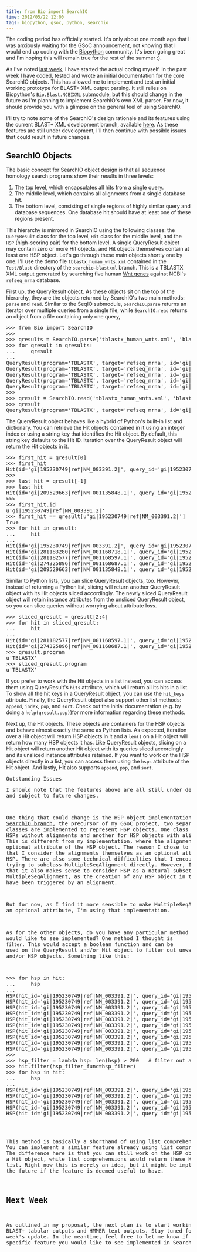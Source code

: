 ```yaml
---
title: from Bio import SearchIO
time: 2012/05/22 12:00
tags: biopython, gsoc, python, searchio
---
```


The coding period has officially started. It's only about one month ago that I was anxiously waiting for the GSoC announcement, not knowing that I would end up coding with the [Biopython](http://biopython.org/) community. It's been going great and I'm hoping this will remain true for the rest of the summer :).

As I've noted [last week](/blog/2012/05/the-final-preparations/), I have started the actual coding myself. In the past week I have coded, tested and wrote an initial documentation for the core SearchIO objects. This has allowed me to implement and test an initial working prototype for BLAST+ XML output parsing. It still relies on Biopython's `Bio.Blast.NCBIXML` submodule, but this should change in the future as I'm planning to implement SearchIO's own XML parser. For now, it should provide you with a glimpse on the general feel of using SearchIO.

I'll try to note some of the SearchIO's design rationale and its features using the current BLAST+ XML development branch, available [here](https://github.com/bow/biopython/tree/searchio-blastxml). As these features are still under development, I'll then continue with possible issues that could result in future changes.


SearchIO Objects
----------------

The basic concept for SearchIO object design is that all sequence homology search programs show their results in three levels:

1. The top level, which encapsulates all hits from a single query.
2. The middle level, which contains all alignments from a single database hit.
3. The bottom level, consisting of single regions of highly similar query and database sequences. One database hit should have at least one of these regions present.

This hierarchy is mirrored in SearchIO using the following classes: the `QueryResult` class for the top level, `Hit` class for the middle level, and the `HSP` (high-scoring pair) for the bottom level. A single QueryResult object may contain zero or more Hit objects, and Hit objects themselves contain at least one HSP object.  Let's go through these main objects shortly one by one. I'll use the demo file `tblastx_human_wnts.xml` contained in the `Test/Blast` directory of the `searchio-blastxml` branch. This is a TBLASTX XML output generated by searching five human [Wnt genes](http://en.wikipedia.org/wiki/Wnt_signaling_pathway#Wnt_signaling_proteins) against NCBI's `refseq_mrna` database.

First up, the QueryResult object. As these objects sit on the top of the hierarchy, they are the objects returned by SearchIO's two main methods: `parse` and `read`. Similar to the SeqIO submodule, `SearchIO.parse` returns an iterator over multiple queries from a single file, while `SearchIO.read` returns an object from a file containing only one query,

<pre lang="python">
>>> from Bio import SearchIO
>>>
>>> qresults = SearchIO.parse('tblastx_human_wnts.xml', 'blast-xml')
>>> for qresult in qresults:
...     qresult
...
QueryResult(program='TBLASTX', target='refseq_mrna', id='gi|195230749:301-1383', 5 hits)
QueryResult(program='TBLASTX', target='refseq_mrna', id='gi|325053704:108-1166', 5 hits)
QueryResult(program='TBLASTX', target='refseq_mrna', id='gi|156630997:105-1160', 5 hits)
QueryResult(program='TBLASTX', target='refseq_mrna', id='gi|371502086:108-1205', 5 hits)
QueryResult(program='TBLASTX', target='refseq_mrna', id='gi|53729353:216-1313', 5 hits)
>>>
>>> qresult = SearchIO.read('tblastx_human_wnts.xml', 'blast-xml')
>>> qresult
QueryResult(program='TBLASTX', target='refseq_mrna', id='gi|195230749:301-1383', 5 hits)
</pre>

The QueryResult object behaves like a hybrid of Python's built-in list and dictionary. You can retrieve the Hit objects contained in it using an integer index or using a string key that identifies the Hit object. By default, this string key defaults to the Hit ID. Iteration over the QueryResult object will return the Hit objects in it.

<pre lang="python">
>>> first_hit = qresult[0]
>>> first_hit
Hit(id='gi|195230749|ref|NM_003391.2|', query_id='gi|195230749:301-1383', 10 alignments)
>>>
>>> last_hit = qresult[-1]
>>> last_hit
Hit(id='gi|209529663|ref|NM_001135848.1|', query_id='gi|195230749:301-1383', 10 alignments)
>>>
>>> first_hit.id
u'gi|195230749|ref|NM_003391.2|'
>>> first_hit == qresult[u'gi|195230749|ref|NM_003391.2|']
True
>>> for hit in qresult:
...     hit
...
Hit(id='gi|195230749|ref|NM_003391.2|', query_id='gi|195230749:301-1383', 10 alignments)
Hit(id='gi|281183280|ref|NM_001168718.1|', query_id='gi|195230749:301-1383', 10 alignments)
Hit(id='gi|281182577|ref|NM_001168597.1|', query_id='gi|195230749:301-1383', 10 alignments)
Hit(id='gi|274325896|ref|NM_001168687.1|', query_id='gi|195230749:301-1383', 10 alignments)
Hit(id='gi|209529663|ref|NM_001135848.1|', query_id='gi|195230749:301-1383', 10 alignments)
</pre>

Similar to Python lists, you can slice QueryResult objects, too. However, instead of returning a Python list, slicing will return another QueryResult object with its Hit objects sliced accordingly. The newly sliced QueryResult object will retain instance attributes from the unsliced QueryResult object, so you can slice queries without worrying about attribute loss.

<pre>
>>> sliced_qresult = qresult[2:4]
>>> for hit in sliced_qresult:
...     hit
...
Hit(id='gi|281182577|ref|NM_001168597.1|', query_id='gi|195230749:301-1383', 10 alignments)
Hit(id='gi|274325896|ref|NM_001168687.1|', query_id='gi|195230749:301-1383', 10 alignments)
>>> qresult.program
u'TBLASTX'
>>> sliced_qresult.program
u'TBLASTX'
</pre>

If you prefer to work with the Hit objects in a list instead, you can access them using QueryResult's `hits` attribute, which will return all its hits in a list. To show all the hit keys in a QueryResult object, you can use the `hit_keys` attribute. Finally, the QueryResult object also support other list methods: `append`, `index`, `pop`, and `sort`. Check out the initial documentation (e.g. by doing a `help(qresult.pop)`)for more information regarding these methods.

Next up, the Hit objects. These objects are containers for the HSP objects and behave almost exactly the same as Python lists. As expected, iteration over a Hit object will return HSP objects in it and a `len()` on a Hit object will return how many HSP objects it has. Like QueryResult objects, slicing on a Hit object will return another Hit object with its queries sliced accordingly and its unsliced instance attributes retained. If you want to work on the HSP objects directly in a list, you can access them using the `hsps` attribute of the Hit object. And lastly, Hit also supports `append`, `pop`, and `sort`.

<pre lang="python>
>>> hit = qresult[0]
>>> hit
Hit(id='gi|195230749|ref|NM_003391.2|', query_id='gi|195230749:301-1383', 10 alignments)
>>>
>>> len(hit)
10
>>> for hsp in hit:
...     hsp
...
HSP(hit_id='gi|195230749|ref|NM_003391.2|', query_id='gi|195230749:301-1383', evalue=0.0, 340-column alignment)
HSP(hit_id='gi|195230749|ref|NM_003391.2|', query_id='gi|195230749:301-1383', evalue=0.0, 253-column alignment)
HSP(hit_id='gi|195230749|ref|NM_003391.2|', query_id='gi|195230749:301-1383', evalue=0.0, 69-column alignment)
HSP(hit_id='gi|195230749|ref|NM_003391.2|', query_id='gi|195230749:301-1383', evalue=0.0, 361-column alignment)
HSP(hit_id='gi|195230749|ref|NM_003391.2|', query_id='gi|195230749:301-1383', evalue=0.0, 178-column alignment)
HSP(hit_id='gi|195230749|ref|NM_003391.2|', query_id='gi|195230749:301-1383', evalue=0.0, 161-column alignment)
HSP(hit_id='gi|195230749|ref|NM_003391.2|', query_id='gi|195230749:301-1383', evalue=0.0, 237-column alignment)
HSP(hit_id='gi|195230749|ref|NM_003391.2|', query_id='gi|195230749:301-1383', evalue=0.0, 106-column alignment)
HSP(hit_id='gi|195230749|ref|NM_003391.2|', query_id='gi|195230749:301-1383', evalue=0.0, 288-column alignment)
HSP(hit_id='gi|195230749|ref|NM_003391.2|', query_id='gi|195230749:301-1383', evalue=0.0, 28-column alignment)
>>>
>>> sliced_hit = hit[:3]
>>> len(sliced_hit)
3
>>> hit.id == sliced_hit.id
True
</pre>

The final object, HSP, acts as a container for highly-similar regions of the query and database sequence. It stores this alignment using Biopython's `Bio.Align` MultipleSeqAlignment object; in an instance attribute `alignment`. It also stores the query and database sequences in two attributes: `query` and `hit`, respectively, using Biopython's `SeqRecord` object. These allow you to manipulate the sequences and alignments just like when you are using `Bio.SeqIO` or `Bio.AlignIO`. The HSP object itself does not support as many custom methods as its parents (the QueryResult and Hit objects). It does support slicing, which will return another HSP object with its alignment sliced, and doing a `len()` on an HSP object will return the how many columns are present in the alignment.


Note that the features above are only available if the parsed search output file has alignments in it. Some formats, such as BLAT's PSL format or the standard BLAST+ tabular format, do not output any alignments. In that case, the `alignment`, `query`, and `hit` attributes of an HSP object will all return `None`.


Outstanding Issues
------------------

I should note that the features above are all still under development and subject to future changes.

One thing that could change is the HSP object implementation. In [Peter](http://twitter.com/pjacock)'s [initial SearchIO branch](http://github.com/peterjc/biopython/blob/search-io-test/Bio/SearchIO/_objects.py), the precursor of my GSoC project, two separate classes are implemented to represent HSP objects. One class is used for HSPs without alignments and another for HSP objects with alignments. This is different from my implementation, where the alignment is an optional attribute of the HSP object. The reason I chose to do so was that I consider the alignments themselves as an optional attribute of a HSP. There are also some technical difficulties that I encounter when trying to subclass MultipleSeqAlignment directly. However, I do agree that it also makes sense to consider HSP as a natural subset of MultipleSeqAlignment, as the creation of any HSP object in theory should have been triggered by an alignment.

But for now, as I find it more sensible to make MultipleSeqAlignment an optional attribute, I'm using that implementation.

As for the other objects, do you have any particular method that you would like to see implemented? One method I thought is `filter`. This would accept a boolean function and can be used on the QueryResult and/or Hit object to filter out unwanted Hit and/or HSP objects. Something like this:

<pre lang="python">
>>> for hsp in hit:
...     hsp
...
HSP(hit_id='gi|195230749|ref|NM_003391.2|', query_id='gi|195230749:301-1383', evalue=0.0, 340-column alignment)
HSP(hit_id='gi|195230749|ref|NM_003391.2|', query_id='gi|195230749:301-1383', evalue=0.0, 253-column alignment)
HSP(hit_id='gi|195230749|ref|NM_003391.2|', query_id='gi|195230749:301-1383', evalue=0.0, 69-column alignment)
HSP(hit_id='gi|195230749|ref|NM_003391.2|', query_id='gi|195230749:301-1383', evalue=0.0, 361-column alignment)
HSP(hit_id='gi|195230749|ref|NM_003391.2|', query_id='gi|195230749:301-1383', evalue=0.0, 178-column alignment)
HSP(hit_id='gi|195230749|ref|NM_003391.2|', query_id='gi|195230749:301-1383', evalue=0.0, 161-column alignment)
HSP(hit_id='gi|195230749|ref|NM_003391.2|', query_id='gi|195230749:301-1383', evalue=0.0, 237-column alignment)
HSP(hit_id='gi|195230749|ref|NM_003391.2|', query_id='gi|195230749:301-1383', evalue=0.0, 106-column alignment)
HSP(hit_id='gi|195230749|ref|NM_003391.2|', query_id='gi|195230749:301-1383', evalue=0.0, 288-column alignment)
HSP(hit_id='gi|195230749|ref|NM_003391.2|', query_id='gi|195230749:301-1383', evalue=0.0, 28-column alignment)
>>>
>>> hsp_filter = lambda hsp: len(hsp) > 200   # filter out all HSP objects with length 200 or less
>>> hit.filter(hsp_filter_func=hsp_filter)
>>> for hsp in hit:
...     hsp
...
HSP(hit_id='gi|195230749|ref|NM_003391.2|', query_id='gi|195230749:301-1383', evalue=0.0, 340-column alignment)
HSP(hit_id='gi|195230749|ref|NM_003391.2|', query_id='gi|195230749:301-1383', evalue=0.0, 253-column alignment)
HSP(hit_id='gi|195230749|ref|NM_003391.2|', query_id='gi|195230749:301-1383', evalue=0.0, 361-column alignment)
HSP(hit_id='gi|195230749|ref|NM_003391.2|', query_id='gi|195230749:301-1383', evalue=0.0, 237-column alignment)
HSP(hit_id='gi|195230749|ref|NM_003391.2|', query_id='gi|195230749:301-1383', evalue=0.0, 288-column alignment)
</pre>

This method is basically a shorthand of using list comprehensions. You can implement a similar feature already using list comprehensions. The difference here is that you can still work on the HSP objects inside a Hit object, while list comprehensions would return these HSPs in a list. Right now this is merely an idea, but it might be implemented in the future if the feature is deemed useful to have.


Next Week
---------

As outlined in my proposal, the next plan is to start working on BLAST+ tabular outputs and HMMER text outputs. Stay tuned for next week's update. In the meantime, feel free to let me know if you have any specific feature you would like to see implemented in SearchIO.
